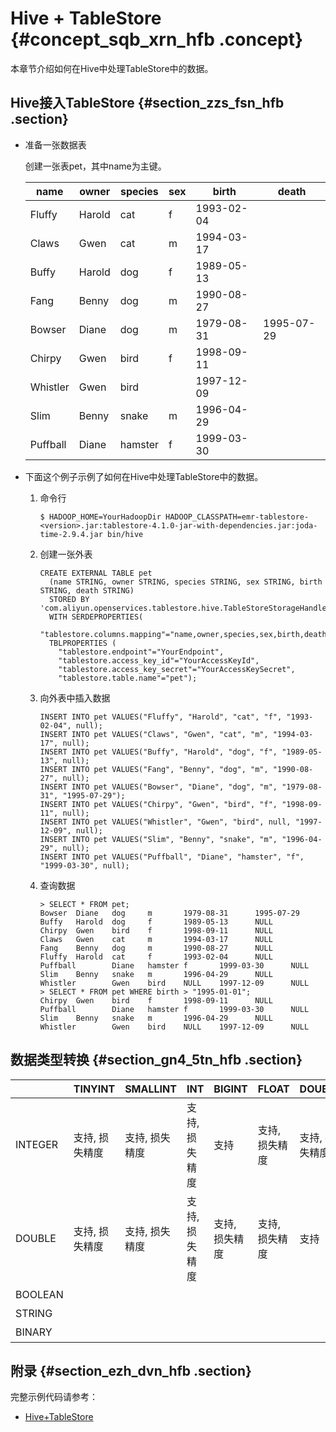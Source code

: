 # Hive + TableStore {#concept_sqb_xrn_hfb .concept}

本章节介绍如何在Hive中处理TableStore中的数据。

## Hive接入TableStore {#section_zzs_fsn_hfb .section}

-   准备一张数据表

    创建一张表pet，其中name为主键。

    |name|owner|species|sex|birth|death|
    |----|-----|-------|---|-----|-----|
    |Fluffy|Harold|cat|f|1993-02-04| |
    |Claws|Gwen|cat|m|1994-03-17| |
    |Buffy|Harold|dog|f|1989-05-13| |
    |Fang|Benny|dog|m|1990-08-27| |
    |Bowser|Diane|dog|m|1979-08-31|1995-07-29|
    |Chirpy|Gwen|bird|f|1998-09-11| |
    |Whistler|Gwen|bird| |1997-12-09| |
    |Slim|Benny|snake|m|1996-04-29| |
    |Puffball|Diane|hamster|f|1999-03-30| |

-   下面这个例子示例了如何在Hive中处理TableStore中的数据。
    1.  命令行

        ```
        $ HADOOP_HOME=YourHadoopDir HADOOP_CLASSPATH=emr-tablestore-<version>.jar:tablestore-4.1.0-jar-with-dependencies.jar:joda-time-2.9.4.jar bin/hive
        ```

    2.  创建一张外表

        ```
        CREATE EXTERNAL TABLE pet
          (name STRING, owner STRING, species STRING, sex STRING, birth STRING, death STRING)
          STORED BY 'com.aliyun.openservices.tablestore.hive.TableStoreStorageHandler'
          WITH SERDEPROPERTIES(
            "tablestore.columns.mapping"="name,owner,species,sex,birth,death")
          TBLPROPERTIES (
            "tablestore.endpoint"="YourEndpoint",
            "tablestore.access_key_id"="YourAccessKeyId",
            "tablestore.access_key_secret"="YourAccessKeySecret",
            "tablestore.table.name"="pet");
        ```

    3.  向外表中插入数据

        ```
        INSERT INTO pet VALUES("Fluffy", "Harold", "cat", "f", "1993-02-04", null);
        INSERT INTO pet VALUES("Claws", "Gwen", "cat", "m", "1994-03-17", null);
        INSERT INTO pet VALUES("Buffy", "Harold", "dog", "f", "1989-05-13", null);
        INSERT INTO pet VALUES("Fang", "Benny", "dog", "m", "1990-08-27", null);
        INSERT INTO pet VALUES("Bowser", "Diane", "dog", "m", "1979-08-31", "1995-07-29");
        INSERT INTO pet VALUES("Chirpy", "Gwen", "bird", "f", "1998-09-11", null);
        INSERT INTO pet VALUES("Whistler", "Gwen", "bird", null, "1997-12-09", null);
        INSERT INTO pet VALUES("Slim", "Benny", "snake", "m", "1996-04-29", null);
        INSERT INTO pet VALUES("Puffball", "Diane", "hamster", "f", "1999-03-30", null);
        ```

    4.  查询数据

        ```
        > SELECT * FROM pet;
        Bowser  Diane   dog     m       1979-08-31      1995-07-29
        Buffy   Harold  dog     f       1989-05-13      NULL
        Chirpy  Gwen    bird    f       1998-09-11      NULL
        Claws   Gwen    cat     m       1994-03-17      NULL
        Fang    Benny   dog     m       1990-08-27      NULL
        Fluffy  Harold  cat     f       1993-02-04      NULL
        Puffball        Diane   hamster f       1999-03-30      NULL
        Slim    Benny   snake   m       1996-04-29      NULL
        Whistler        Gwen    bird    NULL    1997-12-09      NULL
        > SELECT * FROM pet WHERE birth > "1995-01-01";
        Chirpy  Gwen    bird    f       1998-09-11      NULL
        Puffball        Diane   hamster f       1999-03-30      NULL
        Slim    Benny   snake   m       1996-04-29      NULL
        Whistler        Gwen    bird    NULL    1997-12-09      NULL
        ```


## 数据类型转换 {#section_gn4_5tn_hfb .section}

| |TINYINT|SMALLINT|INT|BIGINT|FLOAT|DOUBLE|BOOLEAN|STRING|BINARY|
|--|-------|--------|---|------|-----|------|-------|------|------|
|INTEGER|支持, 损失精度|支持, 损失精度|支持, 损失精度|支持|支持, 损失精度|支持, 损失精度| | | |
|DOUBLE|支持, 损失精度|支持, 损失精度|支持, 损失精度|支持, 损失精度|支持, 损失精度|支持| | | |
|BOOLEAN| | | | | | |支持| | |
|STRING| | | | | | | |支持| |
|BINARY| | | | | | | | |支持|

## 附录 {#section_ezh_dvn_hfb .section}

完整示例代码请参考：

-   [Hive+TableStore](https://github.com/aliyun/aliyun-emapreduce-sdk/blob/master/examples/src/main/java/com/aliyun/openservices/tablestore/pet.sql)


